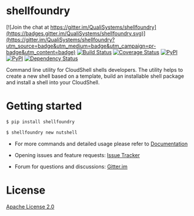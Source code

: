 # shellfoundry

[![Join the chat at https://gitter.im/QualiSystems/shellfoundry](https://badges.gitter.im/QualiSystems/shellfoundry.svg)](https://gitter.im/QualiSystems/shellfoundry?utm_source=badge&utm_medium=badge&utm_campaign=pr-badge&utm_content=badge)
[![Build Status](https://travis-ci.org/QualiSystems/shellfoundry.svg?branch=develop)](https://travis-ci.org/QualiSystems/shellfoundry) [![Coverage Status](https://coveralls.io/repos/github/QualiSystems/shellfoundry/badge.svg?branch=develop)](https://coveralls.io/github/QualiSystems/shellfoundry?branch=develop) [![PyPI](https://img.shields.io/pypi/pyversions/shellfoundry.svg?maxAge=2592000)]() [![PyPI](https://img.shields.io/pypi/v/shellfoundry.svg?maxAge=2592000)]()
[![Dependency Status](https://dependencyci.com/github/QualiSystems/shellfoundry/badge)](https://dependencyci.com/github/QualiSystems/shellfoundry)

Command line utility for CloudShell shells developers. The utility helps to create a new shell based on a template,
build an installable shell package and install a shell into your CloudShell.

# Getting started

```bash
$ pip install shellfoundry

$ shellfoundry new nutshell
```

- For more commands and detailed usage please refer to [Documentation](docs/readme.md)

- Opening issues and feature requests: [Issue Tracker](https://github.com/QualiSystems/shellfoundry/issues)

- Forum for questions and discussions: [Gitter.im](https://gitter.im/QualiSystems/shellfoundry)

# License
[Apache License 2.0](https://github.com/QualiSystems/shellfoundry/blob/master/LICENSE)


